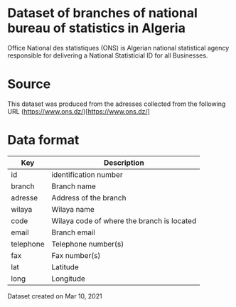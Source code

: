 # Dataset of branches of national bureau of statistics in Algeria 
Office National des statistiques (ONS) is Algerian national statistical agency responsible for delivering a National Statisticial ID for all Businesses.

# Source 

This dataset was produced from the adresses collected from the following URL 
(https://www.ons.dz/)[https://www.ons.dz/]



# Data format

| Key          | Description | 
| ------------ | -----------------------|
| id   | identification number |
| branch       |Branch name |
| adresse |Address of the branch |
| wilaya |Wilaya name                |
| code| Wilaya code of where the branch is located |
| email     | Branch email                 |
| telephone | Telephone number(s)                 |
| fax | Fax number(s) |
| lat |Latitude            |
| long | Longitude                 |


Dataset created on Mar 10, 2021
